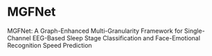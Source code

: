 # MGFNet
MGFNet: A Graph-Enhanced Multi-Granularity Framework for Single-Channel EEG-Based Sleep Stage Classification and Face-Emotional Recognition Speed Prediction
